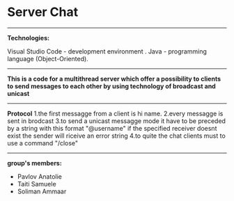 # Server Chat

---
**Technologies:**

Visual Studio Code - development environment .
Java - programming language (Object-Oriented).

---

**This is a code for a multithread server which offer a possibility to clients to send messages to each other by using technology of broadcast and unicast**

---
**Protocol**
1.the first messagge from a client is hi name.
2.every messagge is sent in brodcast
3.to send a unicast messagge mode it have to be preceded by a string with this format "@username"
  if the specified receiver doesnt exist the sender will riceive an error string
4.to quite the chat clients must to use a command "/close"

---

**group's members:**

- Pavlov Anatolie
- Taiti Samuele
- Soliman Ammaar
